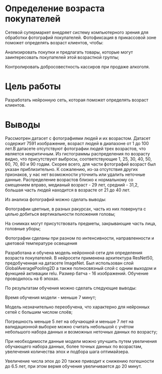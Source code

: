 # Определение возраста покупателей

Сетевой супермаркет внедряет систему компьютерного зрения для обработки фотографий покупателей. Фотофиксация в прикассовой зоне поможет определять возраст клиентов, чтобы:

Анализировать покупки и предлагать товары, которые могут заинтересовать покупателей этой возрастной группы;

Контролировать добросовестность кассиров при продаже алкоголя.

# Цель работы

Разработать нейронную сеть, которая поможет определять возраст клиентов.

# Выводы

Рассмотрен датасет с фотографиями людей и их возрастом. Датасет содержит 7591 изображение, возраст людей в диапазоне от 1 до 100 лет.В датасете отсутствуют фотографии людей трех возрастов, что является некритичным. Из гистограммы распределения по возрасту видно, что присутствуют выбросы, соответствующие 1, 25, 30, 40, 50, 60, 70, 80 и 90 годам. Скорее всего, для части фотографий возраст был указан приблизительно. К сожалению, из-за отсутствия других признаков, у нас нет возможности уточнить или удалить неточные данные. Распределение возрастов близко к нормальному со смещением вправо, медианый возраст - 29 лет, средний - 31,2, большая часть людей находится в возрасте от 21 до 40 лет.

Из анализа фотографий можно сделать выводы:

Фотографии цветные, в разных ракурсах, часть из них повернута с целью добиться вертикальности положения головы;

На снимках могут присутствовать предметы, закрывающие часть лица, головные уборы;

Фотографии сделаны при разном по интенсивности, направленности и цветовой температуре освещения

Разработана и обучена модель нейронной сети для определения возраста покупателей. В нейросети применена архитектура ResNet50, предобученная на датасете ImageNet. Был использован слой GlobalAveragePooling2D а также полносвязный слой с одним выходом и функцией активации relu. Размер батча - 16 изображений. Обучение проводилось на 6 эпохах.

По результатам обучения можно сделать следующие выводы:

Время обучения модели - меньше 7 минут;

Модель незначительно переобучена, что характерно для нейронных сетей с большим числом слоёв;

Погрешность меньше 5 лет на обучающей и меньше 7 лет на валидационной выборке можно считать небольшой с учётом небольшого набора данных и возможных неточных данных по возрасту;

При необходимости данные модели можно улучшить путем увеличения обучающего набора данных, более точных данных по возрастам, увелечения количества эпох и подбора шага оптимайзера.

Увеличение числа эпох до 20 также приводит к снижению погешности до 6.5 лет, при этом вермя обучения увеличивается до 20 минут.
